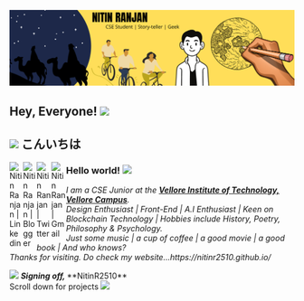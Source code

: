 ![header image for readme file](https://github.com/NitinR2510/AboutMe/blob/master/main.png?raw=true)

## Hey, Everyone! <img src="https://github.com/NitinR2510/NitinR2510/blob/master/img/calvin.gif?raw=true" width="100px"> 
## <img src="https://github.com/NitinR2510/NitinR2510/blob/master/img/calvin-and-hobbes-clipart-free-3.png?raw=true" width="90px"> こんいちは      
<a href="https://in.linkedin.com/in/nitin-ranjan-here">
    <img align="left" alt="Nitin Ranjan | Linkedin" width="24px" src="https://github.com/NitinR2510/NitinR2510/blob/master/img/linkedin.jpg?raw=true" />
  </a>
  <a href="https://felicityflows.blogspot.com">
    <img align="left" alt="Nitin Ranjan | Blogger" width="24px" src="https://github.com/NitinR2510/NitinR2510/blob/master/img/blogger.png?raw=true" />
  </a>
  <a href="https://twitter.com/AgainNitinR">
    <img align="left" alt="Nitin Ranjan | Twitter" width="26px" src="https://github.com/NitinR2510/NitinR2510/blob/master/img/Twitter_Bird.svg.png?raw=true" />
  </a>
  <a href="mailto:nitin.ranjan2510@gmail.com">
    <img align="left" alt="Nitin Ranjan | Gmail" width="26px" src="https://github.com/NitinR2510/NitinR2510/blob/master/img/gmail.png?raw=true" />
  </a>

### Hello world!&nbsp;<img src="https://github.com/NitinR2510/NitinR2510/blob/master/img/earth.gif?raw=true" width="50px"> 

<p>
  <em>
    I am a CSE Junior at the <a href="https://vit.ac.in/"> <b>Vellore Institute of Technology, Vellore Campus</b></a>.<br>
    Design Enthusiast | Front-End | A.I Enthusiast | Keen on Blockchain Technology | Hobbies include History, Poetry, Philosophy & Psychology.<br>
    Just some music | a cup of coffee | a good movie | a good book | And who knows? <br>
    Thanks for visiting. Do check my website...https://nitinr2510.github.io/
   </em>  
</p>
<img src="https://github.com/NitinR2510/NitinR2510/blob/master/img/calvin-hobbes-downunder.jpg?raw=true" width="600px">
<b><em>Signing off, </em></b>
**NitinR2510**<br>
Scroll down for projects <img src="https://github.com/NitinR2510/NitinR2510/blob/master/img/down.png?raw=true" width="50px">
